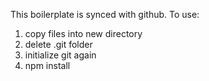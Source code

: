 This boilerplate is synced with github. To use: 
1. copy files into new directory
2. delete .git folder 
3. initialize git again 
4. npm install